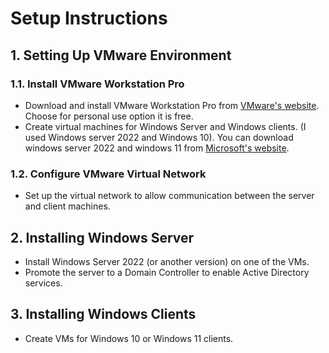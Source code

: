 # Setup Instructions

## 1. Setting Up VMware Environment
### 1.1. Install VMware Workstation Pro
- Download and install VMware Workstation Pro from [VMware's website](https://www.vmware.com/products/desktop-hypervisor/workstation-and-fusion). Choose for personal use option it is free.
- Create virtual machines for Windows Server and Windows clients. (I used Windows server 2022 and Windows 10). You can download windows server 2022 and windows 11 from [Microsoft's website](https://www.microsoft.com/en-us/evalcenter).
### 1.2. Configure VMware Virtual Network
- Set up the virtual network to allow communication between the server and client machines.

## 2. Installing Windows Server
- Install Windows Server 2022 (or another version) on one of the VMs.
- Promote the server to a Domain Controller to enable Active Directory services.

## 3. Installing Windows Clients
- Create VMs for Windows 10 or Windows 11 clients.
